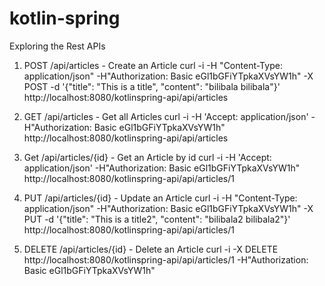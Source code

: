 # kotlin-spring

Exploring the Rest APIs
1. POST /api/articles - Create an Article
curl -i -H "Content-Type: application/json" -H"Authorization: Basic eGl1bGFiYTpkaXVsYW1h" -X POST -d '{"title": "This is a title", "content": "bilibala bilibala"}'  http://localhost:8080/kotlinspring-api/api/articles

2. GET /api/articles - Get all Articles
curl -i -H 'Accept: application/json' -H"Authorization: Basic eGl1bGFiYTpkaXVsYW1h" http://localhost:8080/kotlinspring-api/api/articles

3. Get /api/articles/{id} - Get an Article by id
curl -i -H 'Accept: application/json' -H"Authorization: Basic eGl1bGFiYTpkaXVsYW1h" http://localhost:8080/kotlinspring-api/api/articles/1

4. PUT /api/articles/{id} - Update an Article
curl -i -H "Content-Type: application/json" -H"Authorization: Basic eGl1bGFiYTpkaXVsYW1h" -X PUT -d '{"title": "This is a title2", "content": "bilibala2 bilibala2"}' http://localhost:8080/kotlinspring-api/api/articles/1

5. DELETE /api/articles/{id} - Delete an Article
curl -i -X DELETE http://localhost:8080/kotlinspring-api/api/articles/1 -H"Authorization: Basic eGl1bGFiYTpkaXVsYW1h"
